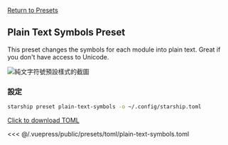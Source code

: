 [Return to Presets](./README.md#plain-text-symbols)

## Plain Text Symbols Preset

This preset changes the symbols for each module into plain text. Great if you don't have access to Unicode.

![純文字符號預設樣式的截圖](/presets/img/plain-text-symbols.png)

### 設定

```sh
starship preset plain-text-symbols -o ~/.config/starship.toml
```

[Click to download TOML](/presets/toml/plain-text-symbols.toml)

<<< @/.vuepress/public/presets/toml/plain-text-symbols.toml
